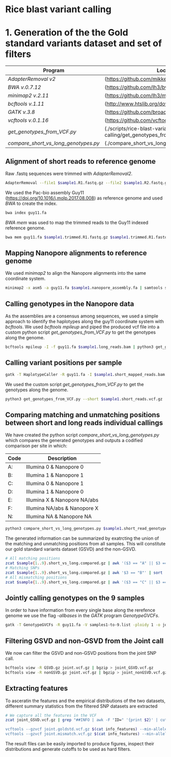 # Rice blast variant calling
# 1. Generation of the the Gold standard variants dataset and set of filters

Program                              | Location
------------------------------------ | --------------------------------------------------
*AdapterRemoval v2*                  | (https://github.com/mikkelschubert/adapterremoval)
*BWA v.0.7.12*                       | (https://github.com/lh3/bwa)
*minimap2 v.2.11*                    | (https://github.com/lh3/minimap2)
*bcftools v.1.11*                    | (http://www.htslib.org/download/)
*GATK v.3.8*                         | (https://github.com/broadinstitute/gatk)
*vcftools v.0.1.16*                  | (https://github.com/vcftools/vcftools)
*get_genotypes_from_VCF.py*          | (./scripts/rice-blast-variant-calling/get_genotypes_from_VCF.py)
*compare_short_vs_long_genotypes.py* | (./compare_short_vs_long_genotypes.py)



## Alignment of short reads to reference genome

Raw .fastq sequences were trimmed with *AdapterRemoval2*.
```bash
AdapterRemoval --file1 $sample1.R1.fastq.gz --file2 $sample1.R2.fastq.gz --gzip --basename $sample.trimmed
```

We used the Pac-bio assembly Guy11 (https://doi.org/10.1016/j.molp.2017.08.008) as reference genome and used *BWA* to create the index.
```bash
bwa index guy11.fa
```

*BWA mem* was used to map the trimmed reads to the Guy11 indexed reference genome.
```bash
bwa mem guy11.fa $sample1.trimmed.R1.fastq.gz $sample1.trimmed.R1.fastq.gz
```

## Mapping Nanopore alignments to reference genome

We used *minimap2* to align the Nanopore alignments into the same coordinate system.
```bash
minimap2 -x asm5 -a guy11.fa $sample1.nanopore_assembly.fa | samtools sort - > $sample1.long_reads.bam
```

## Calling genotypes in the Nanopore data
As the assemblies are a consensus among sequences, we used a simple approach to identify the haplotypes along the guy11 coordinate system with *bcftools*. We used *bcftools mpileup* and piped the produced vcf file into a custom python script *get_genotypes_from_VCF.py* to get the genotypes along the genome.

```bash
bcftools mpileup -I -f guy11.fa $sample1.long_reads.bam | python3 get_genotypes_from_VCF.py --long /dev/stdin | gzip > $sample1.long_read_genotypes.gz
```


## Calling variant positions per sample

```bash
gatk -T HaplotypeCaller -R guy11.fa -I $sample1.short_mapped_reads.bam --genotyping_mode DISCOVERY -ERC BP_RESOLUTION -stand_call_conf 30 -ploidy -o $sample1.short_reads.vcf.gz
```

We used the custom script *get_genotypes_from_VCF.py* to get the genotypes along the genome.

```bash
python3 get_genotypes_from_VCF.py --short $sample1.short_reads.vcf.gz | gzip > $sample1.short_read_genotypes.gz
```

## Comparing matching and unmatching positions between short and long reads individual callings

We have created the python script *compare_short_vs_long_genotypes.py* which compares the generated genotypes and outputs a codified comparison per site in which:

Code | Description
---- | -----------------------------
A:   | Illumina 0 & Nanopore 0
B:   | Illumina 1 & Nanopore 1
C:   | Illumina 0 & Nanopore 1
D:   | Illumina 1 & Nanopore 0
E:   | Illumina X & Nanopore NA/abs
F:   | Illumina NA/abs & Nanopore X
N:   | Illumina NA & Nanopore NA


```bash
python3 compare_short_vs_long_genotypes.py $sample1.short_read_genotypes.gz $sample1.long_read_genotypes.gz 2> $sample1.summary.txt | gzip > $sample1.short_vs_long_compared.gz
```

The generated information can be summarized by exatrcting the union of the matching and unmatching positions from all samples. This will constitute our gold standard variants dataset (GSVD) and the non-GSVD.

```bash
# All matching positions
zcat $sample{1..9}.short_vs_long.compared.gz | awk '($3 == "A" || $3 == "B")' | sort | uniq | gzip  > matching_positions.gz
# Matching SNPs
zcat $sample{1..9}.short_vs_long.compared.gz | awk '$3 == "B"' | sort | uniq | gzip  > GSVD.gz
# All mismatching positions
zcat $sample{1..9}.short_vs_long.compared.gz | awk '($3 == "C" || $3 == "D")' | sort | uniq | gzip > nonGSVD.gz
```

## Jointly calling genotypes on the 9 samples

In order to have information from every single base along the rerefence genome we use the flag *-allbases* in the *GATK* program *GenotypeGVCFs*.

```bash
gatk -T GenotypeGVCFs -R guy11.fa -V samples1-to-9.list -ploidy 1 -o joint.vcf.gz -allbases
```

## Filtering GSVD and non-GSVD from the Joint call

We now can filter the GSVD and non-GSVD positions from the joint SNP call.

```bash
bcftools view -R GSVD.gz joint.vcf.gz | bgzip > joint_GSVD.vcf.gz
bcftools view -R nonGSVD.gz joint.vcf.gz | bgzip > joint_nonGSVD.vcf.gz
```


## Extracting features

To asceratin the features and the empirical distributions of the two datasets, different summary statistics from the filtered SNP datasets are extracted

```bash
# We capture all the features in the VCF
zcat joint_GSVD.vcf.gz | grep "##INFO | awk -F "ID=" '{print $2}' | cut -f1 -d ","  | sed 's/^/--get-INFO /g' | tr "\n" " " > info_features

vcftools --gzvcf joint.goldstd.vcf.gz $(cat info_features) --min-alleles 2 --max-alleles 2 --remove-indels --stdout | cut -f5- > features.joint_GSVD.tsv
vcftools --gzvcf joint.mismatch.vcf.gz $(cat info_features) --min-alleles 2 --max-alleles 2 --remove-indels --stdout | cut -f5- > features.joint_nonGSVD.tsv
```

The result files can be easily imported to produce figures, inspect their distributions and generate cutoffs to be used as hard filters.
